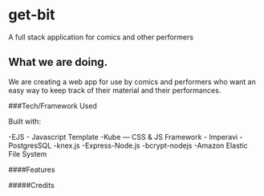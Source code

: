# get-bit
A full stack application for comics and other performers

## What we are doing.
We are creating a web app for use by comics and performers who want an easy way to keep track of their material and their performances.



###Tech/Framework Used

Built with:

-EJS - Javascript Template
-Kube — CSS & JS Framework - Imperavi
-PostgresSQL
-knex.js
-Express-Node.js
-bcrypt-nodejs
-Amazon Elastic File System


####Features


#####Credits

